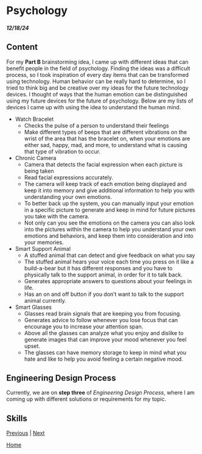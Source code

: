 # Psychology 
##### 12/18/24
## Content
For my **Part B** brainstorming idea, I came up with different ideas that can benefit people in the field of psychology. Finding the ideas was a difficult process, so I took inspiration of every day items that can be transformed using technology. Human behavior can be really hard to determine, so I tried to think big and be creative over my ideas for the future technology devices. I thought of ways that the human emotion can be distinguished using my future devices for the future of psychology. Below are my lists of devices I came up with using the idea to understand the human mind.
 * Watch Bracelet
   *   Checks the pulse of a person to understand their feelings
   *   Make different types of beeps that are different vibrations on the wrist of the area that has the bracelet on, when your emotions are either sad, happy, mad, and more, to understand what is causing that type of vibration to occur.
 * Chronic Camera
   *   Camera that detects the facial expression when each picture is being taken
   *   Read facial expressions accurately. 
   *   The camera will keep track of each emotion being displayed and keep it into memory and give additional information to help you with understanding your own emotions. 
   *   To better back up the system, you can manually input your emotion in a specific picture to generate and keep in mind for future pictures you take with the camera. 
   *   Not only can you see the emotions on the camera you can also look into the pictures within the camera to help you understand your own emotions and behaviors, and keep them into consideration and into your memories.
 * Smart Support Animal
   *  A stuffed animal that can detect and give feedback on what you say
   *  The stuffed animal hears your voice each time you press on it like a build-a-bear but it has different responses and you have to physically talk to the support animal, in order for it to talk back.
   *  Generates appropriate answers to questions about your feelings in life.
   *  Has an on and off button if you don’t want to talk to the support animal currently.
 * Smart Glasses
   *  Glasses read brain signals that are keeping you from focusing.
   *  Generates advice to follow whenever you lose focus that can encourage you to increase your attention span.
   *  Above all the glasses can analyze what you enjoy and dislike to generate images that can improve your mood whenever you feel upset.
   *  The glasses can have memory storage to keep in mind what you hate and like to help you avoid feeling a certain negative mood.

## Engineering Design Process
Currently, we are on **step three** of _Engineering Design Process_, where I am coming up with different solutions or requirements for my topic. 
## Skills

[Previous](entry02.md) | [Next](entry04.md)

[Home](../README.md)
